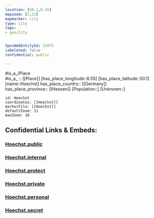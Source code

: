 ```yaml
---
location: [50.1,8.55] 
mapzoom: [7,12] 
mapmarker: city 
type: City
tags:
- geo/City


SpocWebEntityId: 31073
isDeleted: false
confidential: public

---
```

#is_a_/Place  
#is_a_ :: [[Place]] 
[has_place_longitude::8.55] 
[has_place_latitude::50.1] 
[name::Hoechst] 
has_place_country:: [[Germany]]  
has_place_province:: [[Hessen]] 
[Population::] 
[Unknown::] 


```leaflet
id: Hoechst
coordinates: [[Hoechst]] 
markerFile: [[Hoechst]] 
defaultZoom: 11 
maxZoom: 18
```


## Confidential Links & Embeds: 

### [Hoechst.public](/_public/\Earth\Continent\Europe\Europe~Central\Germany\Germany~West\Hessen\counties~Hessen\Frankfurt~Main\cities~Frankfurt~MainHoechst.public.md) 

### [Hoechst.internal](/_internal/\Earth\Continent\Europe\Europe~Central\Germany\Germany~West\Hessen\counties~Hessen\Frankfurt~Main\cities~Frankfurt~MainHoechst.internal.md) 

### [Hoechst.protect](/_protect/\Earth\Continent\Europe\Europe~Central\Germany\Germany~West\Hessen\counties~Hessen\Frankfurt~Main\cities~Frankfurt~MainHoechst.protect.md) 

### [Hoechst.private](/_private/\Earth\Continent\Europe\Europe~Central\Germany\Germany~West\Hessen\counties~Hessen\Frankfurt~Main\cities~Frankfurt~MainHoechst.private.md) 

### [Hoechst.personal](/_personal/\Earth\Continent\Europe\Europe~Central\Germany\Germany~West\Hessen\counties~Hessen\Frankfurt~Main\cities~Frankfurt~MainHoechst.personal.md) 

### [Hoechst.secret](/_secret/\Earth\Continent\Europe\Europe~Central\Germany\Germany~West\Hessen\counties~Hessen\Frankfurt~Main\cities~Frankfurt~MainHoechst.secret.md)

